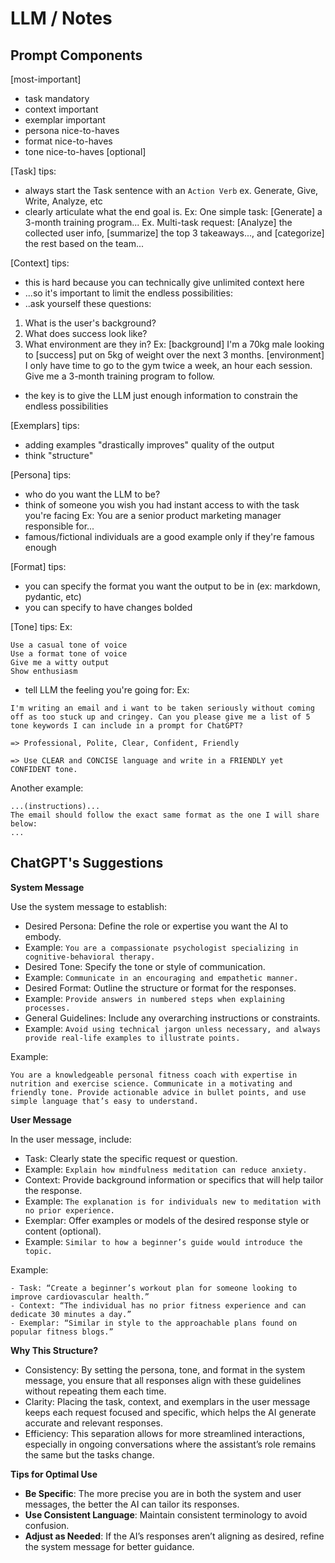 
# LLM / Notes

## Prompt Components

[most-important]
- task      mandatory
- context   important
- exemplar  important
- persona   nice-to-haves
- format    nice-to-haves
- tone      nice-to-haves
[optional]


[Task] tips:
- always start the Task sentence with an `Action Verb` ex. Generate, Give, Write, Analyze, etc
- clearly articulate what the end goal is.
    Ex: One simple task:
        [Generate] a 3-month training program...
    Ex. Multi-task request:
        [Analyze] the collected user info, [summarize] the top 3 takeaways..., and [categorize] the rest based on the team...

[Context] tips:
- this is hard because you can technically give unlimited context here
- ...so it's important to limit the endless possibilities:
- ..ask yourself these questions:
1. What is the user's background?
2. What does success look like?
3. What environment are they in?
Ex: [background] I'm a 70kg male looking to [success] put on 5kg of weight over the next 3 months. [environment] I only have time to go to the gym twice a week, an hour each session.
Give me a 3-month training program to follow.
- the key is to give the LLM just enough information to constrain the endless possibilities

[Exemplars] tips:
- adding examples "drastically improves" quality of the output
- think "structure"

[Persona] tips:
- who do you want the LLM to be?
- think of someone you wish you had instant access to with the task you're facing
Ex: You are a senior product marketing manager responsible for...
- famous/fictional individuals are a good example only if they're famous enough

[Format] tips:
- you can specify the format you want the output to be in (ex: markdown, pydantic, etc)
- you can specify to have changes bolded

[Tone] tips:
Ex:
```
Use a casual tone of voice
Use a format tone of voice
Give me a witty output
Show enthusiasm
```
- tell LLM the feeling you're going for:
Ex:
```
I'm writing an email and i want to be taken seriously without coming off as too stuck up and cringey. Can you please give me a list of 5 tone keywords I can include in a prompt for ChatGPT?

=> Professional, Polite, Clear, Confident, Friendly

=> Use CLEAR and CONCISE language and write in a FRIENDLY yet CONFIDENT tone.
```


Another example:
```
...(instructions)...
The email should follow the exact same format as the one I will share below:
...
```

## ChatGPT's Suggestions

**System Message**

Use the system message to establish:
- Desired Persona: Define the role or expertise you want the AI to embody.
- Example: `You are a compassionate psychologist specializing in cognitive-behavioral therapy.`
- Desired Tone: Specify the tone or style of communication.
- Example: `Communicate in an encouraging and empathetic manner.`
- Desired Format: Outline the structure or format for the responses.
- Example: `Provide answers in numbered steps when explaining processes.`
- General Guidelines: Include any overarching instructions or constraints.
- Example: `Avoid using technical jargon unless necessary, and always provide real-life examples to illustrate points.`

Example:
```
You are a knowledgeable personal fitness coach with expertise in nutrition and exercise science. Communicate in a motivating and friendly tone. Provide actionable advice in bullet points, and use simple language that’s easy to understand.
```

**User Message**

In the user message, include:
- Task: Clearly state the specific request or question.
- Example: `Explain how mindfulness meditation can reduce anxiety.`
- Context: Provide background information or specifics that will help tailor the response.
- Example: `The explanation is for individuals new to meditation with no prior experience.`
- Exemplar: Offer examples or models of the desired response style or content (optional).
- Example: `Similar to how a beginner’s guide would introduce the topic.`

Example:
```
- Task: “Create a beginner’s workout plan for someone looking to improve cardiovascular health.”
- Context: “The individual has no prior fitness experience and can dedicate 30 minutes a day.”
- Exemplar: “Similar in style to the approachable plans found on popular fitness blogs.”
```

**Why This Structure?**

- Consistency: By setting the persona, tone, and format in the system message, you ensure that all responses align with these guidelines without repeating them each time.
- Clarity: Placing the task, context, and exemplars in the user message keeps each request focused and specific, which helps the AI generate accurate and relevant responses.
- Efficiency: This separation allows for more streamlined interactions, especially in ongoing conversations where the assistant’s role remains the same but the tasks change.

**Tips for Optimal Use**

- **Be Specific**: The more precise you are in both the system and user messages, the better the AI can tailor its responses.
- **Use Consistent Language**: Maintain consistent terminology to avoid confusion.
- **Adjust as Needed**: If the AI’s responses aren’t aligning as desired, refine the system message for better guidance.
